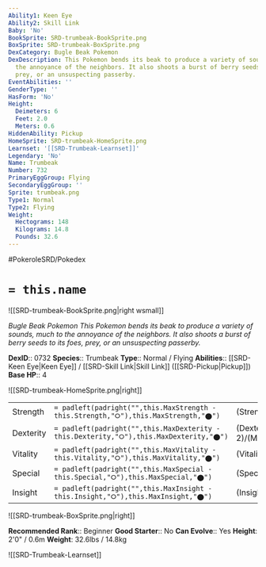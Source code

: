 ```yaml
---
Ability1: Keen Eye
Ability2: Skill Link
Baby: 'No'
BookSprite: SRD-trumbeak-BookSprite.png
BoxSprite: SRD-trumbeak-BoxSprite.png
DexCategory: Bugle Beak Pokemon
DexDescription: This Pokemon bends its beak to produce a variety of sounds, much to
  the annoyance of the neighbors. It also shoots a burst of berry seeds to its foes,
  prey, or an unsuspecting passerby.
EventAbilities: ''
GenderType: ''
HasForm: 'No'
Height:
  Deimeters: 6
  Feet: 2.0
  Meters: 0.6
HiddenAbility: Pickup
HomeSprite: SRD-trumbeak-HomeSprite.png
Learnset: '[[SRD-Trumbeak-Learnset]]'
Legendary: 'No'
Name: Trumbeak
Number: 732
PrimaryEggGroup: Flying
SecondaryEggGroup: ''
Sprite: trumbeak.png
Type1: Normal
Type2: Flying
Weight:
  Hectograms: 148
  Kilograms: 14.8
  Pounds: 32.6
---
```


#PokeroleSRD/Pokedex

# `= this.name`

![[SRD-trumbeak-BookSprite.png|right wsmall]]

*Bugle Beak Pokemon*
*This Pokemon bends its beak to produce a variety of sounds, much to the annoyance of the neighbors. It also shoots a burst of berry seeds to its foes, prey, or an unsuspecting passerby.*

**DexID**:: 0732
**Species**:: Trumbeak
**Type**:: Normal / Flying
**Abilities**:: [[SRD-Keen Eye|Keen Eye]] / [[SRD-Skill Link|Skill Link]] ([[SRD-Pickup|Pickup]])
**Base HP**:: 4

![[SRD-trumbeak-HomeSprite.png|right]]

|           |                                                                                        |                                          |
| --------- | -------------------------------------------------------------------------------------- | ---------------------------------------- |
| Strength  | `= padleft(padright("",this.MaxStrength - this.Strength,"⭘"),this.MaxStrength,"⬤")`    | (Strength::2)/(MaxStrength::5)   |
| Dexterity | `= padleft(padright("",this.MaxDexterity - this.Dexterity,"⭘"),this.MaxDexterity,"⬤")` | (Dexterity:: 2)/(MaxDexterity::5) |
| Vitality  | `= padleft(padright("",this.MaxVitality - this.Vitality,"⭘"),this.MaxVitality,"⬤")`    | (Vitality::2)/(MaxVitality::4)   |
| Special   | `= padleft(padright("",this.MaxSpecial - this.Special,"⭘"),this.MaxSpecial,"⬤")`       | (Special::1)/(MaxSpecial::3)     |
| Insight   | `= padleft(padright("",this.MaxInsight - this.Insight,"⭘"),this.MaxInsight,"⬤")`       | (Insight::2)/(MaxInsight::4)     |

![[SRD-trumbeak-BoxSprite.png|right]]

**Recommended Rank**:: Beginner
**Good Starter**:: No
**Can Evolve**:: Yes
**Height**: 2'0" / 0.6m
**Weight**: 32.6lbs / 14.8kg

![[SRD-Trumbeak-Learnset]]